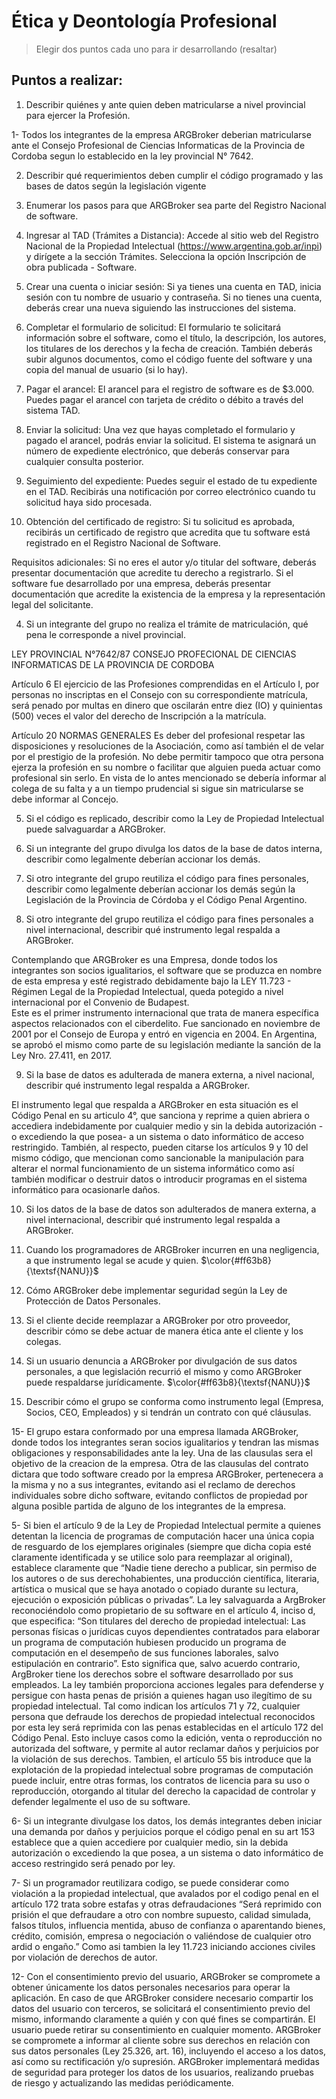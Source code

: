 # Ética y Deontología Profesional
> Elegir dos puntos cada uno para ir desarrollando (resaltar)
## Puntos a realizar:

1. Describir quiénes y ante quien deben matricularse a nivel provincial para ejercer la Profesión.

1- Todos los integrantes de la empresa ARGBroker deberian matricularse ante el Consejo Profesional de Ciencias Informaticas de la Provincia de Cordoba segun lo establecido en la ley provincial N° 7642.

2. Describir qué requerimientos deben cumplir el código programado y las bases de datos según la legislación vigente

3. Enumerar los pasos para que ARGBroker sea parte del Registro Nacional de software.

1. Ingresar al TAD (Trámites a Distancia):
Accede al sitio web del Registro Nacional de la Propiedad Intelectual (https://www.argentina.gob.ar/inpi) y dirígete a la sección Trámites.
Selecciona la opción Inscripción de obra publicada - Software.
2. Crear una cuenta o iniciar sesión:
Si ya tienes una cuenta en TAD, inicia sesión con tu nombre de usuario y contraseña.
Si no tienes una cuenta, deberás crear una nueva siguiendo las instrucciones del sistema.
3. Completar el formulario de solicitud:
El formulario te solicitará información sobre el software, como el título, la descripción, los autores, los titulares de los derechos y la fecha de creación.
También deberás subir algunos documentos, como el código fuente del software y una copia del manual de usuario (si lo hay).
4. Pagar el arancel:
El arancel para el registro de software es de $3.000.
Puedes pagar el arancel con tarjeta de crédito o débito a través del sistema TAD.
5. Enviar la solicitud:
Una vez que hayas completado el formulario y pagado el arancel, podrás enviar la solicitud.
El sistema te asignará un número de expediente electrónico, que deberás conservar para cualquier consulta posterior.
6. Seguimiento del expediente:
Puedes seguir el estado de tu expediente en el TAD.
Recibirás una notificación por correo electrónico cuando tu solicitud haya sido procesada.
7. Obtención del certificado de registro:
Si tu solicitud es aprobada, recibirás un certificado de registro que acredita que tu software está registrado en el Registro Nacional de Software.

Requisitos adicionales:
Si no eres el autor y/o titular del software, deberás presentar documentación que acredite tu derecho a registrarlo.
Si el software fue desarrollado por una empresa, deberás presentar documentación que acredite la existencia de la empresa y la representación legal del solicitante.


4. Si un integrante del grupo no realiza el trámite de matriculación, qué pena le corresponde a nivel provincial.

LEY PROVINCIAL N°7642/87 CONSEJO PROFECIONAL DE CIENCIAS INFORMATICAS DE LA PROVINCIA DE CORDOBA
 
Artículo 6
El ejercicio de las Profesiones comprendidas en el Artículo I, por personas no inscriptas en el Consejo con su correspondiente matrícula, será penado por multas en dinero que oscilarán entre diez (IO) y quinientas (500) veces el valor del derecho de Inscripción a la matrícula.

Artículo 20 NORMAS GENERALES
Es deber del profesional respetar las disposiciones y resoluciones de la Asociación, como así también el de velar por el prestigio de la profesión.
No debe permitir tampoco que otra persona ejerza la profesión en su nombre o facilitar que alguien pueda actuar como profesional sin serlo.
En vista de lo antes mencionado se debería informar al colega de su falta y a un tiempo prudencial si sigue sin matricularse se debe informar al Concejo.


5. Si el código es replicado, describir como la Ley de Propiedad Intelectual puede salvaguardar a ARGBroker.

6. Si un integrante del grupo divulga los datos de la base de datos interna, describir como legalmente deberían accionar los demás. 

7. Si otro integrante del grupo reutiliza el código para fines personales, describir como legalmente deberían accionar los demás según la Legislación de la Provincia de Córdoba y el Código Penal Argentino. 

8. Si otro integrante del grupo reutiliza el código para fines personales a nivel internacional, describir qué instrumento legal respalda a ARGBroker.

Contemplando que ARGBroker es una Empresa, donde todos los integrantes son socios igualitarios, el software que se produzca en nombre de esta empresa y esté registrado debidamente bajo la LEY 11.723 - Régimen Legal de la Propiedad Intelectual, queda potegido a nivel internacional por el Convenio de Budapest.  
Este es el primer instrumento internacional que trata de manera específica aspectos relacionados con el ciberdelito. Fue sancionado en noviembre de 2001 por el Consejo de Europa y entró en vigencia en 2004. En Argentina, se aprobó el mismo como parte de su legislación mediante la sanción de la Ley Nro. 27.411, en 2017.

9. Si la base de datos es adulterada de manera externa, a nivel nacional, describir qué instrumento legal respalda a ARGBroker.

El instrumento legal que respalda a ARGBroker en esta situación es el Código Penal en su articulo 4°, que sanciona y reprime a quien abriera o accediera indebidamente por cualquier medio y sin la debida autorización -o excediendo la que posea- a un sistema o dato informático de acceso restringido.
También, al respecto, pueden citarse los artículos 9 y 10 del mismo código, que mencionan como sancionable la manipulación para alterar el normal funcionamiento de un sistema informático como así también modificar o destruir datos o introducir programas en el sistema informático para ocasionarle daños.

10. Si los datos de la base de datos son adulterados de manera externa, a nivel internacional, describir qué instrumento legal respalda a ARGBroker.

11. Cuando los programadores de ARGBroker incurren en una negligencia, a que instrumento legal se acude y quien. $\color{#ff63b8}{\textsf{NANU}}$

12. Cómo ARGBroker debe implementar seguridad según la Ley de Protección de Datos Personales.

13. Si el cliente decide reemplazar a ARGBroker por otro proveedor, describir cómo se debe actuar de manera ética ante el cliente y los colegas.

14. Si un usuario denuncia a ARGBroker por divulgación de sus datos personales, a que legislación recurrió el mismo y como ARGBroker puede respaldarse jurídicamente. $\color{#ff63b8}{\textsf{NANU}}$

15. Describir cómo el grupo se conforma como instrumento legal (Empresa, Socios, CEO,
Empleados) y si tendrán un contrato con qué cláusulas.

15- El grupo estara conformado por una empresa llamada ARGBroker, donde todos los integrantes seran socios igualitarios y tendran las mismas obligaciones y responsabilidades ante la ley. Una de las clausulas sera el objetivo de la creacion de la empresa. Otra de las clausulas del contrato dictara que todo software creado por la empresa ARGBroker, pertenecera a la misma y no a sus integrantes, evitando asi el reclamo de derechos individuales sobre dicho software, evitando conflictos de propiedad por alguna posible partida de alguno de los integrantes de la empresa.



5- Si bien el artículo 9 de la Ley de Propiedad Intelectual permite a quienes detentan la licencia de programas de computación hacer una única copia de resguardo de los ejemplares originales (siempre que dicha copia esté claramente identificada y se utilice solo para reemplazar al original), establece claramente que “Nadie tiene derecho a publicar, sin permiso de los autores o de sus derechohabientes, una producción científica, literaria, artística o musical que se haya anotado o copiado durante su lectura, ejecución o exposición públicas o privadas”.
La ley salvaguarda a ArgBroker reconociéndolo como propietario de su software en el artículo 4, inciso d, que especifica: “Son titulares del derecho de propiedad intelectual: Las personas físicas o jurídicas cuyos dependientes contratados para elaborar un programa de computación hubiesen producido un programa de computación en el desempeño de sus funciones laborales, salvo estipulación en contrario”. Esto significa que, salvo acuerdo contrario, ArgBroker tiene los derechos sobre el software desarrollado por sus empleados.
La ley también proporciona acciones legales para defenderse y persigue con hasta penas de prisión a quienes hagan uso ilegítimo de su propiedad intelectual. Tal como indican los artículos 71 y 72, cualquier persona que defraude los derechos de propiedad intelectual reconocidos por esta ley será reprimida con las penas establecidas en el artículo 172 del Código Penal. Esto incluye casos como la edición, venta o reproducción no autorizada del software, y permite al autor reclamar daños y perjuicios por la violación de sus derechos.
Tambien, el artículo 55 bis introduce que la explotación de la propiedad intelectual sobre programas de computación puede incluir, entre otras formas, los contratos de licencia para su uso o reproducción, otorgando al titular del derecho la capacidad de controlar y defender legalmente el uso de su software.

6- Si un integrante divulgase los datos, los demás integrantes deben iniciar una demanda por daños y perjuicios porque el código penal en su art 153 establece que a quien accediere por cualquier medio, sin la debida autorización o excediendo la que posea, a un sistema o dato informático de acceso restringido será penado por ley. 

7- Si un programador reutilizara codigo, se puede considerar como violación a la propiedad intelectual, que avalados por el codigo penal en el artículo 172 trata sobre estafas y otras defraudaciones “Será reprimido con prisión el que defraudare a otro con nombre supuesto, calidad simulada, falsos títulos, influencia mentida, abuso de confianza o aparentando bienes, crédito, comisión, empresa o negociación o valiéndose de cualquier otro ardid o engaño.” Como asi tambien la ley 11.723 iniciando acciones civiles por violación de derechos de autor.

12- Con el consentimiento previo del usuario, ARGBroker se compromete a obtener únicamente los datos personales necesarios para operar la aplicación. En caso de que ARGBroker considere necesario compartir los datos del usuario con terceros, se solicitará el consentimiento previo del mismo, informando claramente a quién y con qué fines se compartirán. El usuario puede retirar su consentimiento en cualquier momento.
ARGBroker se compromete a informar al cliente sobre sus derechos en relación con sus datos personales (Ley 25.326, art. 16), incluyendo el acceso a los datos, así como su rectificación y/o supresión.
ARGBroker implementará medidas de seguridad para proteger los datos de los usuarios, realizando pruebas de riesgo y actualizando las medidas periódicamente.